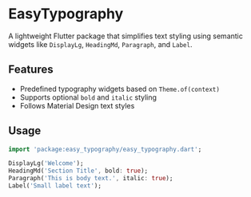 # EasyTypography

A lightweight Flutter package that simplifies text styling using semantic widgets like `DisplayLg`, `HeadingMd`, `Paragraph`, and `Label`.

## Features

- Predefined typography widgets based on `Theme.of(context)`
- Supports optional `bold` and `italic` styling
- Follows Material Design text styles

## Usage

```dart
import 'package:easy_typography/easy_typography.dart';

DisplayLg('Welcome');
HeadingMd('Section Title', bold: true);
Paragraph('This is body text.', italic: true);
Label('Small label text');
```
